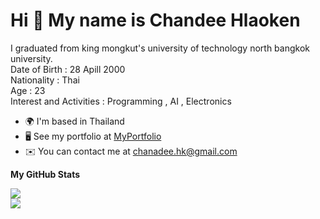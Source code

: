 Hi 👋 My name is Chandee Hlaoken
==============================

I graduated from king mongkut's university of technology north bangkok university.<br>
Date of Birth : 28 Apill 2000 <br>
Nationality : Thai <br>
Age : 23 <br>
Interest and Activities : Programming , AI , Electronics

 * 🌍  I'm based in Thailand
 * 🖥️  See my portfolio at [MyPortfolio](https://chanadeecnd.github.io/)
 * ✉️  You can contact me at [chanadee.hk@gmail.com](mailto:chanadee.hk@gmailc.com)

<b>My GitHub Stats</b>


<div style="display: flex; flex-direction: column;">
 <img class="img" src="https://github-readme-stats.vercel.app/api?username=chanadeecnd&show_icons=true&theme=radical" />
</div>

<div >
 <img class="img" src="https://github-readme-stats.vercel.app/api/top-langs/?username=chanadeecnd&theme=radical&layout=compact&hide=html,EJS,procfile" />
</div>
